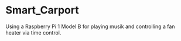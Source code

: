 # Smart_Carport
Using a Raspberry Pi 1 Model B for playing musik and controlling a fan heater via time control.
